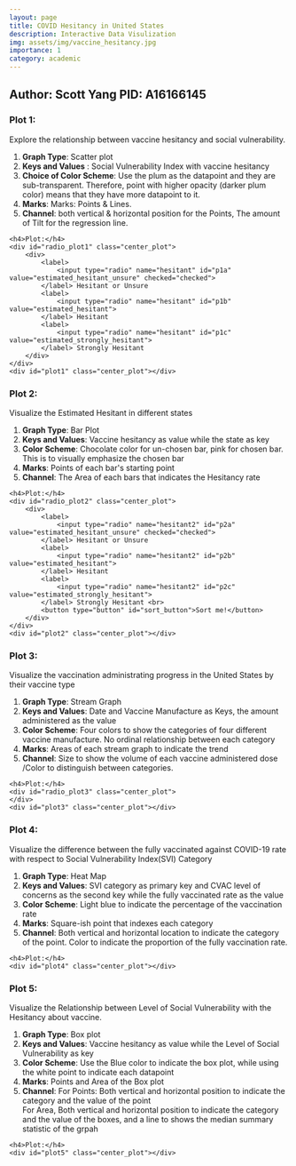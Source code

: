 ```yaml
---
layout: page
title: COVID Hesitancy in United States
description: Interactive Data Visulization
img: assets/img/vaccine_hesitancy.jpg
importance: 1
category: academic
---
```


<link rel="stylesheet" href="../covid/styles.css">
<link href='https://fonts.googleapis.com/css?family=Fira Sans' rel='stylesheet'>
<!-- Directly inject the javascript in the html file -->
<!-- <script type="text/javascript" src="../covid/app.js"></script> -->
<script src="../../assets/js/d3.min.js"></script>
<script src='../../assets/js/simple-statistics.min.js'></script>
<!--<script src="https://cdn.jsdelivr.net/npm/d3-array@3"></script>-->
<!--<script src="https://cdn.jsdelivr.net/npm/d3-geo@3"></script>-->
<!--<script src="https://unpkg.com/topojson@3"></script>-->
<!--<script>-->

<!--const projection = d3.geoEqualEarth();-->
<!--const path = d3.geoPath(projection);-->

<!--</script>-->

<script type="text/javascript">

const batch_draw = function () {
    let file_path = "../covid/data/Vaccine_Hesitancy.csv";
    draw_plot1(file_path)
    draw_plot2(file_path)
    draw_plot3("../covid/data/vaccine_rollout.csv")
    draw_plot4(file_path)
    draw_plot5(file_path)
    // draw_plot6(file_path) 
}


let draw_plot1 = function (file_path) {

    // Select out the only row that I need
    let rowConverter = data => {
        return {
            SVI_index: parseFloat(data["Social Vulnerability Index (SVI)"]),
            estimated_hesitant: parseFloat(data["Estimated hesitant"]),
            estimated_strongly_hesitant: parseFloat(data["Estimated strongly hesitant"]),
            estimated_hesitant_unsure: parseFloat(data["Estimated hesitant or unsure"])
        }
    }

    data = d3.csv(file_path, rowConverter)

    data.then(data => {
        let svgHeight = 800
        let svgWidth = 800
        let padding = 60

        // Create a new SVG
        let svg = d3.select("#plot1").append("svg")
            .attr("width", svgWidth).attr("height", svgHeight);

        // Manually create the scale. I hardcoded the scale because they are
        // proportion and easily computed
        let xScale = d3.scaleLinear().domain([-0.02, 1])
            .range([padding, svgWidth-padding])
        let yScale = d3.scaleLinear().domain([0, 0.35])
            .range([svgHeight-padding, padding])


        // append the axis
        let xAxis = d3.axisBottom().scale(xScale);
        let yAxis = d3.axisLeft().scale(yScale);
        svg.append("g").call(xAxis).attr("class", "xAxis")
            .attr("transform", `translate(0, ${svgHeight-padding})`);
        svg.append("g").call(yAxis).attr("class", "yAxis")
            .attr("transform", `translate(${padding}, 0)`);

        let cat = "estimated_hesitant_unsure"

        // Concatenate them together for regression
        let xyData = data.map(d=>{return [d.SVI_index, d[cat]]})

        // Compute the regression line
        // Weirdly larger dataset will casues the regression failed.
        let regression = ss.linearRegression(xyData.slice(0,1000))

        // Append the dot
        svg.selectAll("circle").data(data)
            .enter().append("circle")
            .attr("class", "dot")
            .attr("cx", d => xScale(d.SVI_index))
            .attr("cy", d => yScale(d[cat]))
            .attr("r", 3)
            .attr("fill", "plum")
            .attr("opacity", 0.5);

        // Calculate the regression line
        let lr_line = ss.linearRegressionLine(regression);
        let lr_points = [{x:0, y:lr_line(0)}, {x:1, y:lr_line(1)}]
        let line = d3.line().x(d=>xScale(d.x)).y(d=>yScale(d.y))

        // Plot the regression line
        svg.append("path").datum(lr_points).attr("d", line)
            .attr("class", "regression")
            .style("stroke", "hotpink")
            .style("stroke-width", 2)

        // Add the labels
        svg.append("text")
            .attr("class", "x label")
            .attr("text-anchor", "middle")
            .attr("x", svgWidth / 2)
            .attr("y", svgHeight - 20 )
            .attr("font-size", 20)
            .text("Social Vulnerability Index");

        svg.append("text")
            .attr("class", "y label")
            .attr("text-anchor", "middle")
            .attr("x", -svgWidth/2)
            .attr("y", 10)
            .attr("dy", ".75em")
            .attr("transform", "rotate(-90)")
            .attr("font-size", 20)
            .text("Vaccine Hesitancy Rating");


        // handle the changing category of the vis
        let change_cat = (category) => {
            cat = category.target.value
            // console.log(cat);
            svg.selectAll(".dot")
                .attr("cy", d=>yScale(d[cat]))

            // Concatenate them together for regression
            let xyData = data.map(d=>{return [d.SVI_index, d[cat]]})

            // Compute the regression line
            // Weirdly larger dataset will casues the regression failed.
            let regression = ss.linearRegression(xyData.slice(0,1000))

            // Draw the regression line
            let lr_line = ss.linearRegressionLine(regression);
            let lr_points = [{x:0, y:lr_line(0)}, {x:1, y:lr_line(1)}]
            let line = d3.line().x(d=>xScale(d.x)).y(d=>yScale(d.y))

            svg.select(".regression").datum(lr_points).attr("d", line)
        }

        d3.select("#radio_plot1").on("change", change_cat)

        // Add the title
        svg.append("text")
            .attr("class", "x label")
            .attr("text-anchor", "middle")
            .attr("x", svgWidth / 2)
            .attr("y", padding - 20)
            .attr("font-size", 20)
            .text("Social Vulnerability is Positively Correlated with Vaccine Hesitancy Rating");
    })
}

let draw_plot2 = function (file_path) {
    let rowConverter = data => {
        return {
            state_code: data["State Code"],
            estimated_hesitant: parseFloat(data["Estimated hesitant"]),
            estimated_strongly_hesitant: parseFloat(data["Estimated strongly hesitant"]),
            estimated_hesitant_unsure: parseFloat(data["Estimated hesitant or unsure"])
        }
    }

    let data = d3.csv(file_path, rowConverter)

    data.then(data => {

        // console.log(data)

        let sumUp = function (arr) {
            return arr.reduce((a, b) => ({
                    estimated_hesitant: a.estimated_hesitant + b.estimated_hesitant,
                    estimated_strongly_hesitant: a.estimated_strongly_hesitant + b.estimated_strongly_hesitant,
                    estimated_hesitant_unsure: a.estimated_hesitant_unsure + b.estimated_hesitant_unsure
                })
            )
        }

        let byStates = d3.rollup(data, sumUp, d=>d.state_code)
        let byStatesCount = d3.rollup(data, d=>d.length, d=>d.state_code)
        let flatStates = Array.from(byStates, ([name, value]) => ({name, ...value}))

        // Map to normalized the data
        flatStates = flatStates.map(ele => {
            let count = byStatesCount.get(ele.name)
            return {
                state_code: ele.name,
                estimated_hesitant: ele.estimated_hesitant / count,
                estimated_strongly_hesitant: ele.estimated_strongly_hesitant / count,
                estimated_hesitant_unsure: ele.estimated_hesitant_unsure / count
            }
        })

        // console.log(flatStates)

        let state_code = flatStates.map(d=>d.state_code).sort()

        // console.log(state_code)


        let svgHeight = 700
        let svgWidth = 1000
        let padding = 50

        let svg = d3.select("#plot2").append("svg")
            .attr("width", svgWidth).attr("height", svgHeight);

        let xScale = d3.scaleBand().domain(state_code)
            .range([padding, svgWidth-padding]).paddingInner(0.15)
        let yScale = d3.scaleLinear().domain([0, 0.35])
            .range([svgHeight-padding, padding])

        let xAxis = d3.axisBottom().scale(xScale);
        let yAxis = d3.axisLeft().scale(yScale);

        svg.append("g").call(xAxis).attr("class", "xAxis")
            .attr("transform", `translate(0, ${svgHeight-padding})`);

        svg.append("g").call(yAxis).attr("class", "yAxis")
            .attr("transform", `translate(${padding}, 0)`);

        let tooltip = d3.select("#plot2")
            .append("div")
            .style("opacity", 0)
            .attr("class", "tooltip")
            .style("background-color", "white")
            .style("border", "solid")
            .style("border-width", "2px")
            .style("border-radius", "5px")
            .style("padding", "5px")



        function handleMouseOver(event, d) {
            d3.select(this).transition("be pink").duration(50).style("fill", "#e27c7c")
            tooltip.transition("Show tooltip")
                .duration(200)
                .style("opacity", .9);
            tooltip.html(`State: ${d.state_code} <br> Hesitancy Rate: ${d[cat].toFixed(2)}`)
                .style("left", (event.pageX) + "px")
                .style("top", (event.pageY - 45) + "px");
        }

        function handleMouseOut(event, d) {
            d3.select(this).transition("be black").duration(500).style("fill", "#503f3f")
            tooltip.transition("Show tooltip")
                .duration(200)
                .style("opacity", 0);
        }

        function handleMouseMove(event, d) {
            tooltip
                .style("left", (event.pageX+10) + "px")
                .style("top", (event.pageY - 50) + "px");
        }

        let bars = svg.selectAll(".bar").data(flatStates)
            .enter().append("rect")
            .attr("class", "bar")
            .attr("x", (d, i) => xScale(state_code[i]))
            .attr("y", d => yScale(d.estimated_hesitant_unsure))
            .attr("width", xScale.bandwidth())
            .attr("height", d => svgHeight - yScale(d.estimated_hesitant_unsure) - padding)
            .style("fill", "#503f3f")
            .on("mouseover", handleMouseOver)
            .on("mouseout", handleMouseOut)
            .on("mousemove", handleMouseMove)


        svg.append("text")
            .attr("class", "x label")
            .attr("text-anchor", "end")
            .attr("x", svgWidth / 2 + 50)
            .attr("font-size", 20)
            .attr("y", svgHeight - 10 )
            .text("State Code");

        svg.append("text")
            .attr("class", "y label")
            .attr("text-anchor", "end")
            .attr("x", -300)
            .attr("y", 0)
            .attr("font-size", 20)
            .attr("dy", ".75em")
            .attr("transform", "rotate(-90)")
            .text("Hesitancy Rate");

        let isDescending = 0;

        let cat = "estimated_hesitant_unsure";

        let sort_func = (a, b) => {
            if (isDescending===0) {
                return b[cat] - a[cat];
            } else if (isDescending === 1) {
                return a[cat] - b[cat]
            } else {
                isDescending = -1;
                return a.state_code.localeCompare(b.state_code)
            }
        }

        let sortBars = function(){

            flatStates.sort(sort_func)
            let sorted_state_code = flatStates.map(d=>d.state_code)
            xScale.domain(state_code)
            // console.log(sorted_state_code)
            svg.selectAll(".bar").sort(sort_func)
                .transition("sorting")
                .duration(1000)
                .attr("x", (d, i) => xScale(state_code[i]));
            xScale.domain(sorted_state_code)

            isDescending++;

            // console.log(flatStates)

            svg.select(".xAxis").transition().duration(1000).call(xAxis)
        }

        d3.select("#sort_button").on("click", function(){
            sortBars();
        })

        let change_cat = category => {
            cat = category.target.value
            xScale.domain(state_code)
            svg.selectAll(".bar")
                .transition("change cat")
                .duration(1000)
                .attr("x", (d, i) => xScale(state_code[i]))
                .attr("y", d=>yScale(d[cat]))
                .attr("height", d => svgHeight - yScale(d[cat]) - padding);
            //reset is descending
            isDescending = 0
        }

        d3.select("#radio_plot2").on("change", change_cat)

        // Add the title
        svg.append("text")
            .attr("class", "x label")
            .attr("text-anchor", "middle")
            .attr("x", svgWidth / 2)
            .attr("y", padding - 20)
            .attr("font-size", 20)
            .text("Explore Different States' Vaccination Hesitancy Rate");

    })
}

let draw_plot3 = function (file_path) {

    let rowConverter = data => {
        if (data.Location === "US") {
            return {
                Date: new Date(data.Date),
                Total_Admin: parseInt(data.Administered),
                Janssen: parseInt(data.Administered_Janssen),
                Moderna: parseInt(data.Administered_Moderna),
                Pfizer: parseInt(data.Administered_Pfizer),
                Unknown: parseInt(data.Administered_Unk_Manuf)
            }
        }
    }


    let data = d3.csv(file_path, rowConverter)

    data.then(data => {
        data = data.reverse()
        // console.log(data)

        let svgHeight = 700
        let svgWidth = 1200
        let padding = 90


        let svg = d3.select("#plot3").append("svg").attr("width", svgWidth)
            .attr("height", svgHeight)

        let xScale = d3.scaleLinear().domain(d3.extent(data, function(d) {return d.Date;}))
            .range([padding, svgWidth - padding]);

        let yScale = d3.scaleLinear().domain([0, d3.max(data.map(d=>d.Total_Admin))])
            .range([svgHeight-padding, padding])

        svg.append("g").call(d3.axisBottom(xScale).tickFormat((d, i) => new Date(d).toISOString().split('T')[0]))
            .attr("transform", `translate(0, ${svgHeight-padding})`)

        svg.append("g")
            .call(d3.axisLeft(yScale))
            .attr("transform", `translate(${padding},0)`);

        let keys = ["Janssen", "Moderna", "Pfizer", "Unknown"]

        let color = d3.scaleOrdinal().domain(keys)
            .range(["#7eb0d5","#bd7ebe","#8bd3c7","#b2e061"])



        let stacked = d3.stack().offset(d3.stackOffsetNone).keys(keys)(data)

        // console.log(stacked)

        let tooltip = d3.select("#plot2")
            .append("div")
            .style("opacity", 0)
            .attr("class", "tooltip")
            .style("background-color", "white")
            .style("border", "solid")
            .style("border-width", "2px")
            .style("border-radius", "5px")
            .style("padding", "5px")


        // Three function that change the tooltip when user hover / move / leave a cell
        let mouseover = function(event, d) {
            d3.selectAll(".myArea").style("opacity", .2)
            d3.select(this)
                .style("stroke", "black")
                .style("opacity", 1)
        }

        let mouseleave = function(event, d) {
            d3.selectAll(".myArea").style("opacity", 1).style("stroke", "none")
        }


        svg.selectAll("streamGraph").data(stacked)
            .enter().append("path").style("fill", (d, i)=>color(keys[i]))
            .attr("d", d3.area()
                .x((d, i) => xScale(data[i].Date))
                .y0(d=>yScale(d[0]))
                .y1(d=>yScale(d[1]))
            ).attr("class", "myArea")
            .on("mouseover", mouseover)
            .on("mouseleave", mouseleave)

        let size = 20;

        svg.selectAll("legend").data(keys).enter().append('rect')
            .attr("x", 100)
            .attr("y", (d, i) => 100 + i * (size+5))
            .style("fill", d => color(d))
            .attr("width", size)
            .attr("height", size)

        // Add one dot in the legend for each name.
        svg.selectAll("labels")
            .data(keys)
            .enter()
            .append("text")
            .attr("x", 100 + size*1.2)
            .attr("y", function(d,i){ return 100 + i*(size+5) + (size/2)}) // 100 is where the first dot appears. 25
            // is the distance between dots
            .style("fill", function(d){ return color(d)})
            .text(function(d){ return d})
            .attr("text-anchor", "left")
            .attr("font-family", "Fira Sans")
            .style("alignment-baseline", "middle")

        svg.append("text")
            .attr("class", "x label")
            .attr("text-anchor", "middle")
            .attr("x", svgWidth / 2)
            .attr("y", svgHeight - padding + 50 )
            .attr("font-size", 20)
            .text("Date");

        svg.append("text")
            .attr("class", "y label")
            .attr("font-size", 20)
            .attr("text-anchor", "middle")
            .attr("x", -svgHeight/2)
            .attr("y", 0)
            .attr("dy", ".75em")
            .attr("transform", "rotate(-90)")
            .text("Total Administered Dose");

        // Add the title
        svg.append("text")
            .attr("class", "x label")
            .attr("text-anchor", "middle")
            .attr("x", svgWidth / 2)
            .attr("y", padding - 20)
            .attr("font-size", 20)
            .text("Pfizer & Moderna Makeup the Majority of Administered COVID-19 Vaccine AND Vaccination " +
                "Pace has Slow Down");
    })
}

let draw_plot4 = function (file_path) {
    let rowConverter = data => {
        return {
            CVAC_level: data["CVAC Level Of Concern"],
            SVI_cat: data["SVI Category"],
            fully_vac: parseFloat(data["Percent adults fully vaccinated against COVID-19 (as of 6/10/21)"])
        }
    }

    let data = d3.csv(file_path, rowConverter)

    data.then(data => {
        // console.log(data)

        let CVAC_all_level = ["Very Low Concern", "Low Concern", "Moderate Concern",
            "High Concern", "Very High Concern"]
        let SVI_all_cat = ["Very Low Vulnerability", "Low Vulnerability",
            "Moderate Vulnerability", "High Vulnerability", "Very High Vulnerability"]

        // Grouping them together.
        let grouped = d3.rollup(data, d=>d, d=>d.CVAC_level, d=>d.SVI_cat)

        let flatted_data = []

        CVAC_all_level.forEach(CVAC_level => {
            SVI_all_cat.forEach(SVI_cat => {
                let vac_rate = grouped.get(CVAC_level).get(SVI_cat).map(d=>d.fully_vac)
                // console.log(vac_rate)
                let count = 0
                let total = 0
                vac_rate.forEach(vac => {
                    if (!isNaN(vac)) {
                        count++
                        total += vac
                    }
                })
                if (count===0) {
                    count = 1
                }
                flatted_data.push({
                    CVAC_level: CVAC_level,
                    SVI_cat: SVI_cat,
                    fully_vac: total/count
                })
            })
        })

        // console.log(flatted_data)


        let svgWidth = 900;
        let svgHeight = 900;
        let padding = 130;

        let svg = d3.select("#plot4").append("svg")
            .attr("width", svgWidth)
            .attr("height", svgHeight)

        let xScale = d3.scaleBand().range([padding, svgWidth-padding])
            .domain(CVAC_all_level)
            .padding(0.03)
        svg.append("g")
            .attr("transform", "translate(0," + (svgHeight - padding) + ")")
            .call(d3.axisBottom(xScale))

        // Build X scales and axis:
        let yScale = d3.scaleBand()
            .range([svgHeight-padding, padding])
            .domain(SVI_all_cat)
            .padding(0.03);
        svg.append("g")
            .attr("transform", `translate(${padding},0)`)
            .call(d3.axisLeft(yScale))


        // Build color scale
        let colorScale = d3.scaleLinear()
            .range(["white", "#69b3a2"])
            .domain([0.2, 0.6])

        // create a tooltip
        let tooltip = d3.select("#plot4")
            .append("div")
            .style("opacity", 0)
            .attr("class", "tooltip")
            .style("background-color", "white")
            .style("border", "solid")
            .style("border-width", "2px")
            .style("border-radius", "5px")
            .style("padding", "5px")

        function handleMouseOver(event, d) {
            d3.select(this).style("stroke-width", 10)
            tooltip.transition()
                .duration(200)
                .style("opacity", .9);
            // console.log(d)
            let text
            if (d.fully_vac !== 0) {
                text = `The Fully Vaxxed Rate: <br> ${d.fully_vac.toFixed(2)}`
            } else {
                text = `No Data Available for this Category`
            }
            tooltip.html(text)
                .style("left", (event.pageX) + "px")
                .style("top", (event.pageY - 45) + "px");
        }

        function handleMouseOut(event, d) {
            d3.select(this).transition()
            tooltip.transition()
                .duration(200)
                .style("opacity", 0);
        }

        function handleMouseMove(event, d) {
            tooltip
                .style("left", (event.pageX) + "px")
                .style("top", (event.pageY - 45) + "px");
        }

        svg.selectAll("square").data(flatted_data).enter()
            .append("rect")
            .attr("x", d=>xScale(d.CVAC_level))
            .attr("y", d=>yScale(d.SVI_cat))
            .attr("width", xScale.bandwidth())
            .attr("height", yScale.bandwidth())
            .style("fill", function(d) { return colorScale(d.fully_vac)} )
            .on("mouseover", handleMouseOver)
            .on("mouseout", handleMouseOut)
            .on("mousemove", handleMouseMove)

        svg.append("text")
            .attr("class", "x label")
            .attr("text-anchor", "middle")
            .attr("x", xScale("Very High Concern") + xScale.bandwidth() / 2)
            .attr("y", yScale("Very Low Vulnerability") + yScale.bandwidth()/2)
            .text("N/A");

        // Add the labels
        svg.append("text")
            .attr("class", "x label")
            .attr("text-anchor", "middle")
            .attr("x", svgWidth / 2)
            .attr("y", svgHeight - padding + 50)
            .attr("font-size", 20)
            .text("Level of Vaccine Rollout Concern ");

        svg.append("text")
            .attr("class", "y label")
            .attr("text-anchor", "middle")
            .attr("x", -svgHeight/2)
            .attr("y", 0)
            .attr("dy", ".75em")
            .attr("transform", "rotate(-90)")
            .attr("font-size", 20)
            .text("Social Vulnerability Index Category");

        // Add the title
        svg.append("text")
            .attr("class", "x label")
            .attr("text-anchor", "middle")
            .attr("x", svgWidth / 2)
            .attr("y", padding - 20)
            .attr("font-size", 20)
            .text("High Social Vulnerability Coupled with Low Concern of Vaccine Rollout has High Vaccination Rate");

    })
}

let draw_plot5 = function (file_path) {

    let rowConverter = data => {
        return {
            SVI_cat: data["SVI Category"],
            Hesitant: parseFloat(data["Estimated hesitant"])
        }
    }

    let data = d3.csv(file_path, rowConverter)

    data.then(data => {
        // console.log(data)

        let SVI_all_cat = ["Very Low Vulnerability", "Low Vulnerability",
            "Moderate Vulnerability", "High Vulnerability", "Very High Vulnerability"]

        let svgWidth = 900;
        let svgHeight = 900;
        let padding = 50;

        let svg = d3.select("#plot5").append("svg")
            .attr("width", svgWidth)
            .attr("height", svgHeight)

        // Proper scaling
        let xScale = d3.scaleBand().range([padding, svgWidth-padding])
            .domain(SVI_all_cat)
            .paddingInner(0.2)
        svg.append("g")
            .attr("transform", "translate(0," + (svgHeight - padding) + ")")
            .call(d3.axisBottom(xScale))
        let yScale = d3.scaleLinear().domain([0, 0.30])
            .range([svgHeight-padding, padding])
        svg.append("g")
            .attr("transform", `translate(${padding}, 0)`)
            .call(d3.axisLeft(yScale))


        // Compute quartiles, median, inter quantile range min and max
        let sum_func = d => {
            let q1 = d3.quantile(d.map(function (g) {
                return g.Hesitant;
            }).sort(d3.ascending), .25)
            let median = d3.quantile(d.map(function (g) {
                return g.Hesitant;
            }).sort(d3.ascending), .5)
            let q3 = d3.quantile(d.map(function (g) {
                return g.Hesitant;
            }).sort(d3.ascending), .75)
            let interQuantileRange = q3 - q1
            let min = q1 - 1.5 * interQuantileRange
            let max = q3 + 1.5 * interQuantileRange
            return ({q1: q1, median: median, q3: q3,
                interQuantileRange: interQuantileRange, min: min, max: max})
        }

        let sumStat = d3.rollup(data,sum_func, d=>d.SVI_cat)

        let grouped = d3.rollup(data, d=>d, d=>d.SVI_cat)

        grouped = Array.from(grouped, ([SVI_cat, data]) => ({SVI_cat, data}))
        // console.log(grouped)

        // flatted the sumStat:

        sumStat = Array.from(sumStat, ([SVI_cat, Stats]) => ({SVI_cat, ...Stats}))

        sumStat.pop()

        // console.log(sumStat)

        // Show the main vertical line
        svg
            .selectAll("vertLines")
            .data(sumStat)
            .enter()
            .append("line")
            .attr("x1", d=>xScale(d.SVI_cat) + xScale.bandwidth()/2)
            .attr("x2", d=>xScale(d.SVI_cat)+ xScale.bandwidth()/2)
            .attr("y1", d=>yScale(d.min))
            .attr("y2", d=>yScale(d.max))
            .attr("stroke", "black")
            .style("width", 40)

        // rectangle for the main box
        svg
            .selectAll("boxes")
            .data(sumStat)
            .enter()
            .append("rect")
            .attr("x", d=>xScale(d.SVI_cat))
            .attr("y", d=>yScale(d.q3))
            .attr("height", d=>yScale(d.interQuantileRange)-yScale(d.q3))
            .attr("width", xScale.bandwidth())
            .attr("stroke", "black")
            .style("fill", "#7eb0d5")
            .style("opacity", 0.9)

        // Show the median
        svg
            .selectAll("medianLines")
            .data(sumStat)
            .enter()
            .append("line")
            .attr("x1", d=>xScale(d.SVI_cat))
            .attr("x2", d=>xScale(d.SVI_cat) + xScale.bandwidth())
            .attr("y1", d=>yScale(d.median))
            .attr("y2", d=>yScale(d.median))
            .attr("stroke", "black")

        // Add individual points with jitter Math.random()*jitterWidth
        let jitterWidth = 50
        svg
            .selectAll("indPoints")
            .data(data)
            .enter()
            .append("circle")
            .attr("cx", d=> xScale(d.SVI_cat) + Math.random()*jitterWidth
                + xScale.bandwidth()/2 - jitterWidth/2)
            .attr("cy", d=> yScale(d.Hesitant))
            .attr("r", 4)
            .style("fill", "white")
            .attr("stroke", "black")
            .style("opacity", 0.5)

        // Add the labels
        svg.append("text")
            .attr("class", "x label")
            .attr("text-anchor", "middle")
            .attr("x", svgWidth / 2)
            .attr("y", svgHeight - padding + 50)
            .attr("font-size", 20)
            .text("Level of Social Vulnerability");

        svg.append("text")
            .attr("class", "y label")
            .attr("text-anchor", "middle")
            .attr("x", -svgHeight/2)
            .attr("y", 0)
            .attr("dy", ".75em")
            .attr("transform", "rotate(-90)")
            .attr("font-size", 20)
            .text("Hesitancy about take the vaccine");

        // Add the title
        svg.append("text")
            .attr("class", "x label")
            .attr("text-anchor", "middle")
            .attr("x", svgWidth / 2)
            .attr("y", padding/2)
            .attr("font-size", 20)
            .text("High Social Vulnerability Tend to Have Higher Hesitancy Regarding COVID-19 Vaccine");


    })
}

let draw_plot6 = function (file_path) {
    let rowConverter = data => {
        return {
            estimated_hesitant: parseFloat(data["Estimated hesitant"]),
            estimated_strongly_hesitant: parseFloat(data["Estimated strongly hesitant"]),
            estimated_hesitant_unsure: parseFloat(data["Estimated hesitant or unsure"]),
            FIPS: parseInt(data["FIPS Code"])
        }
    }

    let data = d3.csv(file_path, rowConverter)

    let us = d3.json("data/counties-albers-10m.json")

    Promise.all([data, us]).then(files => {
        let data = files[0]
        let us = files[1]

        let counties = topojson.feature(us, us.objects.counties);
        let stateMap = new Map(topojson.feature(us, us.objects.states).features.map(d => [d.id, d]))
        let stateMesh = topojson.mesh(us, us.objects.states, (a, b) => a !== b)


     // Construct a path generator.
      const path = d3.geoPath(projection);

        let svgWidth = 900;
        let svgHeight = 900;
        let padding = 50;

      const svg = d3.select("#plot6").append("svg")
            .attr("width", svgWidth)
            .attr("height", svgHeight)
          .attr("viewBox", [0, 0, svgWidth, svgHeight])
          .attr("style", "max-width: 100%; height: auto; height: intrinsic;");

      let outline = projection && projection.rotate ? {type: "Sphere"} : null

      const [[x0, y0], [x1, y1]] = d3.geoPath(projection.fitWidth(svgWidth, outline)).bounds(outline);
      const dy = Math.ceil(y1 - y0), l = Math.min(Math.ceil(x1 - x0), dy);
      // projection.scale(projection.scale() * (l - 1) / l).precision(0.2);

      svg.append("path")
      .attr("fill", "white")
      .attr("stroke", "currentColor")
      .attr("d", path(outline));

      svg.append("g")
    .selectAll("path")
    .data(counties.features)
    .join("path")
      .attr("fill", "plum")
      .attr("d", path)
    .append("title")
      .text("sth");

      svg.append("path")
      .attr("pointer-events", "none")
      .attr("fill", "none")
      .attr("stroke", "white")
      .attr("stroke-linecap", "round")
      .attr("stroke-linejoin", "round")
      .attr("stroke-width", 1)
      .attr("stroke-opacity", 1)
      .attr("d", path(stateMesh));

    })

}


let experiment = function (file_path) {
    // import Choropleth from "@d3/choropleth"

    let rowConverter = data => {
        return {
            estimated_hesitant: parseFloat(data["Estimated hesitant"]),
            estimated_strongly_hesitant: parseFloat(data["Estimated strongly hesitant"]),
            estimated_hesitant_unsure: parseFloat(data["Estimated hesitant or unsure"]),
            FIPS: parseInt(data["FIPS Code"])
        }
    }

    let data = d3.csv(file_path, rowConverter)

    let us = d3.json("data/counties-albers-10m.json")

    Promise.all([data, us]).then(files => {
        let data = files[0]
        let us = files[1]

        let counties = topojson.feature(us, us.objects.counties);
        let stateMap = new Map(topojson.feature(us, us.objects.states).features.map(d => [d.id, d]))
        let stateMesh = topojson.mesh(us, us.objects.states, (a, b) => a !== b)

        let chart = Choropleth(data, {
            id: d => d.FIPS,
            value: d => d.estimated_hesitant,
            scale: d3.scaleQuantize,
            domain: [1, 10],
            range: d3.schemeBlues[9],
            title: (f, d) => `${f.properties.name}, ${stateMap.get(f.id.slice(0, 2)).properties.name}\n${d?.rate}%`,
            features: counties,
            borders: stateMesh,
            width: 975,
            height: 610
        })
        // console.log(chart)
    })
}
// Directly call suff here.
batch_draw()

</script>

<div>
    <!-- <h1>Final Project DSC106</h1> -->
    <h2>Author: Scott Yang PID: A16166145</h2>
</div>

<div>
    <h3>Plot 1:</h3>
    <p>Explore the relationship between vaccine hesitancy and social vulnerability.</p>
    <ol>
        <li> <b>Graph Type</b>: Scatter plot </li>
        <li> <b> Keys and Values</b> : Social Vulnerability Index with vaccine hesitancy</li>
       <li> <b>Choice of Color Scheme</b>: Use the plum as the datapoint and they are sub-transparent. Therefore,
           point with higher opacity (darker plum color) means that they have more datapoint to it.
       </li>
        <li> <b>Marks</b>: Marks: Points & Lines.</li>
        <li> <b>Channel</b>: both vertical & horizontal position for
            the Points, The amount of Tilt for the regression line. </li>
    </ol>

    <h4>Plot:</h4>
    <div id="radio_plot1" class="center_plot">
        <div>
            <label>
                <input type="radio" name="hesitant" id="p1a" value="estimated_hesitant_unsure" checked="checked">
            </label> Hesitant or Unsure
            <label>
                <input type="radio" name="hesitant" id="p1b" value="estimated_hesitant">
            </label> Hesitant
            <label>
                <input type="radio" name="hesitant" id="p1c" value="estimated_strongly_hesitant">
            </label> Strongly Hesitant
        </div>
    </div>
    <div id="plot1" class="center_plot"></div>
</div>

<div>
    <h3>Plot 2:</h3>
    <p>Visualize the Estimated Hesitant in different states</p>
    <ol>
        <li> <b>Graph Type</b>: Bar Plot </li>
        <li> <b> Keys and Values</b>: Vaccine hesitancy as value while the state as key</li>
        <li> <b>Color Scheme</b>: Chocolate color for un-chosen bar, pink for chosen bar. This is to visually
            emphasize the chosen bar</li>
        <li> <b>Marks</b>: Points of each bar's starting point </li>
        <li> <b>Channel</b>: The Area of each bars that indicates the Hesitancy rate </li>
    </ol>

    <h4>Plot:</h4>
    <div id="radio_plot2" class="center_plot">
        <div>
            <label>
                <input type="radio" name="hesitant2" id="p2a" value="estimated_hesitant_unsure" checked="checked">
            </label> Hesitant or Unsure
            <label>
                <input type="radio" name="hesitant2" id="p2b" value="estimated_hesitant">
            </label> Hesitant
            <label>
                <input type="radio" name="hesitant2" id="p2c" value="estimated_strongly_hesitant">
            </label> Strongly Hesitant <br>
            <button type="button" id="sort_button">Sort me!</button>
        </div>
    </div>
    <div id="plot2" class="center_plot"></div>
</div>

<div>
    <h3>Plot 3:</h3>
    <p>Visualize the vaccination administrating progress in the United States by their vaccine type</p>
    <ol>
        <li> <b>Graph Type</b>: Stream Graph </li>
        <li> <b> Keys and Values</b>: Date and Vaccine Manufacture as Keys, the amount administered as the value</li>
        <li> <b>Color Scheme</b>: Four colors to show the categories of four different vaccine manufacture. No
            ordinal relationship between each category</li>
        <li> <b>Marks</b>: Areas of each stream graph to indicate the trend </li>
        <li> <b>Channel</b>: Size to show the volume of each vaccine administered dose /Color to distinguish between
            categories.
        </li>
    </ol>

    <h4>Plot:</h4>
    <div id="radio_plot3" class="center_plot">
    </div>
    <div id="plot3" class="center_plot"></div>
</div>

<div>
    <h3>Plot 4:</h3>
    <p>Visualize the difference between the fully vaccinated against COVID-19 rate
        with respect to Social Vulnerability Index(SVI) Category</p>
    <ol>
        <li> <b>Graph Type</b>: Heat Map</li>
        <li> <b> Keys and Values</b>:  SVI category as primary key and CVAC level of concerns as the second key
            while the fully vaccinated rate as the value</li>
        <li> <b>Color Scheme</b>: Light blue to indicate the percentage of the vaccination rate </li>
        <li> <b>Marks</b>: Square-ish point that indexes each category </li>
        <li> <b>Channel</b>: Both vertical and horizontal location to indicate the category of the point. Color to
            indicate the proportion of the fully vaccination rate.
        </li>
    </ol>

    <h4>Plot:</h4>
    <div id="plot4" class="center_plot"></div>
</div>

<div>
    <h3>Plot 5:</h3>
    <p>Visualize the Relationship between Level of Social Vulnerability with the Hesitancy about vaccine.</p>
    <ol>
        <li> <b>Graph Type</b>: Box plot</li>
        <li> <b> Keys and Values</b>: Vaccine hesitancy as value while the Level of Social Vulnerability as key</li>
        <li> <b>Color Scheme</b>: Use the Blue color to indicate the box plot, while using the white point to
            indicate each datapoint</li>
        <li> <b>Marks</b>: Points and Area of the Box plot</li>
        <li> <b>Channel</b>: For Points: Both vertical and horizontal position to indicate the category and the
            value of the point <br> For Area, Both vertical and horizontal position to indicate the category and the
            value of the boxes, and a line to shows the median summary statistic of the grpah </li>
    </ol>

    <h4>Plot:</h4>
    <div id="plot5" class="center_plot"></div>
</div>

<!--<div>-->
<!--    <h3>Plot 6:</h3>-->
<!--    <p>Visualize the Estimated Hesitant in different states</p>-->
<!--    <ol>-->
<!--        <li> <b>Graph Type</b>: Bar Plot </li>-->
<!--        <li> <b> Keys and Values</b>: Vaccine hesitancy as value while the state as key-->
<!--</li>-->
<!--    </ol>-->

<!--    <h4>Plot:</h4>-->
<!--    <div id="plot6" class="center_plot"></div>-->
<!--</div>-->

</body>